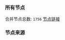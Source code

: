 ### 所有节点
合并节点总数: `1756`
[节点链接](https://raw.githubusercontent.com/rzhy1/11/master/sub/sub_merge_base64.txt)

### 节点来源